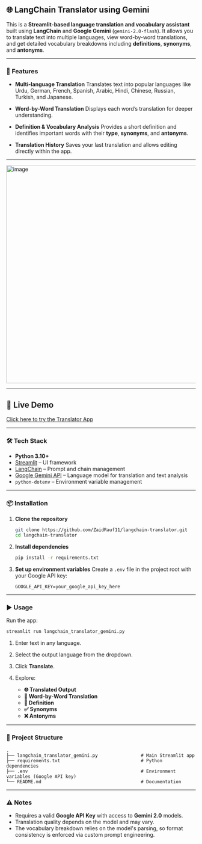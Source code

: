 ## 🌐 LangChain Translator using Gemini

This is a **Streamlit-based language translation and vocabulary assistant** built using **LangChain** and **Google Gemini** (`gemini-2.0-flash`).
It allows you to translate text into multiple languages, view word-by-word translations, and get detailed vocabulary breakdowns including **definitions**, **synonyms**, and **antonyms**.

---

### 🚀 Features

* **Multi-language Translation**
  Translates text into popular languages like Urdu, German, French, Spanish, Arabic, Hindi, Chinese, Russian, Turkish, and Japanese.

* **Word-by-Word Translation**
  Displays each word’s translation for deeper understanding.

* **Definition & Vocabulary Analysis**
  Provides a short definition and identifies important words with their **type**, **synonyms**, and **antonyms**.

* **Translation History**
  Saves your last translation and allows editing directly within the app.

---

<img width="756" height="580" alt="image" src="https://github.com/user-attachments/assets/db95d131-9136-4ee9-a408-eea5d68fabb4" />

---

## 🚀 Live Demo
[Click here to try the Translator App](https://langchaintranslator-bigyxqwdcqebewvshj5owd.streamlit.app/)

---

### 🛠️ Tech Stack

* **Python 3.10+**
* [Streamlit](https://streamlit.io/) – UI framework
* [LangChain](https://www.langchain.com/) – Prompt and chain management
* [Google Gemini API](https://ai.google.dev/) – Language model for translation and text analysis
* `python-dotenv` – Environment variable management

---

### 📦 Installation

1. **Clone the repository**

   ```bash
   git clone https://github.com/ZaidRauf11/langchain-translator.git
   cd langchain-translator
   ```

2. **Install dependencies**

   ```bash
   pip install -r requirements.txt
   ```

3. **Set up environment variables**
   Create a `.env` file in the project root with your Google API key:

   ```env
   GOOGLE_API_KEY=your_google_api_key_here
   ```

---

### ▶️ Usage

Run the app:

```bash
streamlit run langchain_translator_gemini.py
```

1. Enter text in any language.
2. Select the output language from the dropdown.
3. Click **Translate**.
4. Explore:

   * **🌐 Translated Output**
   * **📘 Word-by-Word Translation**
   * **🧠 Definition**
   * **✅ Synonyms**
   * **❌ Antonyms**

---

### 📂 Project Structure

```
.
├── langchain_translator_gemini.py                # Main Streamlit app
├── requirements.txt                              # Python dependencies
├── .env                                          # Environment variables (Google API key)
└── README.md                                     # Documentation
```

---

### ⚠️ Notes

* Requires a valid **Google API Key** with access to **Gemini 2.0** models.
* Translation quality depends on the model and may vary.
* The vocabulary breakdown relies on the model's parsing, so format consistency is enforced via custom prompt engineering.

